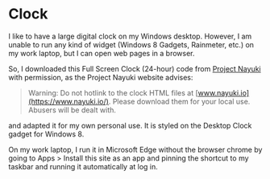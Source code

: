 # Clock

I like to have a large digital clock on my Windows desktop. However, I am unable to run any kind of widget (Windows 8 Gadgets, Rainmeter, etc.) on my work laptop, but I can open web pages in a browser.

So, I downloaded this Full Screen Clock (24-hour) code from [Project Nayuki](https://www.nayuki.io/page/full-screen-clock-javascript) with permission, as the Project Nayuki website advises:

> Warning: Do not hotlink to the clock HTML files at [www.nayuki.io](https://www.nayuki.io/). Please download them for your local use. Abusers will be dealt with.

and adapted it for my own personal use. It is styled on the Desktop Clock gadget for Windows 8.

On my work laptop, I run it in Microsoft Edge without the browser chrome by going to Apps > Install this site as an app and pinning the shortcut to my taskbar and running it automatically at log in.